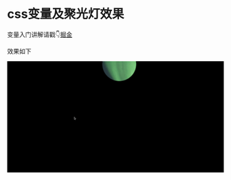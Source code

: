 # css变量及聚光灯效果

变量入门讲解请戳👇[掘金](https://juejin.im/post/5a97a0726fb9a0634f40cfe2)

效果如下

![](images/gif.gif)